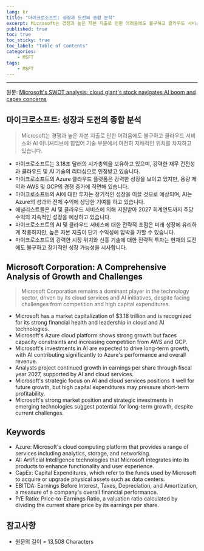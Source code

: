 ```yaml
---
lang: kr
title: "마이크로소프트: 성장과 도전의 종합 분석"
excerpt: Microsoft는 경쟁과 높은 자본 지출로 인한 어려움에도 불구하고 클라우드 서비스와 AI 이니셔티브에 힘입어 기술 부문에서 여전히 지배적인 위치를 차지하고 있습니다.
published: true
toc: true
toc_sticky: true
toc_label: "Table of Contents"
categories:
    - MSFT
tags:
    - MSFT
---
```


---

  원문: [Microsoft's SWOT analysis: cloud giant's stock navigates AI boom and capex concerns](https://www.investing.com/news/swot-analysis/microsofts-swot-analysis-cloud-giants-stock-navigates-ai-boom-and-capex-concerns-93CH-3799031)

## 마이크로소프트: 성장과 도전의 종합 분석

> Microsoft는 경쟁과 높은 자본 지출로 인한 어려움에도 불구하고 클라우드 서비스와 AI 이니셔티브에 힘입어 기술 부문에서 여전히 지배적인 위치를 차지하고 있습니다.


- 마이크로소프트는 3.18조 달러의 시가총액을 보유하고 있으며, 강력한 재무 건전성과 클라우드 및 AI 기술의 리더십으로 인정받고 있습니다.
- 마이크로소프트의 Azure 클라우드 플랫폼은 강력한 성장을 보이고 있지만, 용량 제약과 AWS 및 GCP의 경쟁 증가에 직면해 있습니다.
- 마이크로소프트의 AI에 대한 투자는 장기적인 성장을 이끌 것으로 예상되며, AI는 Azure의 성과와 전체 수익에 상당한 기여를 하고 있습니다.
- 애널리스트들은 AI 및 클라우드 서비스에 의해 지원받아 2027 회계연도까지 주당 수익의 지속적인 성장을 예상하고 있습니다.
- 마이크로소프트의 AI 및 클라우드 서비스에 대한 전략적 초점은 미래 성장에 유리하게 작용하지만, 높은 자본 지출이 단기 수익성에 압박을 가할 수 있습니다.
- 마이크로소프트의 강력한 시장 위치와 신흥 기술에 대한 전략적 투자는 현재의 도전에도 불구하고 장기적인 성장 가능성을 시사합니다.

## Microsoft Corporation: A Comprehensive Analysis of Growth and Challenges

> Microsoft Corporation remains a dominant player in the technology sector, driven by its cloud services and AI initiatives, despite facing challenges from competition and high capital expenditures.


- Microsoft has a market capitalization of $3.18 trillion and is recognized for its strong financial health and leadership in cloud and AI technologies.
- Microsoft's Azure cloud platform shows strong growth but faces capacity constraints and increasing competition from AWS and GCP.
- Microsoft's investments in AI are expected to drive long-term growth, with AI contributing significantly to Azure's performance and overall revenue.
- Analysts project continued growth in earnings per share through fiscal year 2027, supported by AI and cloud services.
- Microsoft's strategic focus on AI and cloud services positions it well for future growth, but high capital expenditures may pressure short-term profitability.
- Microsoft's strong market position and strategic investments in emerging technologies suggest potential for long-term growth, despite current challenges.

## Keywords

- Azure: Microsoft's cloud computing platform that provides a range of services including analytics, storage, and networking.
- AI: Artificial Intelligence technologies that Microsoft integrates into its products to enhance functionality and user experience.
- CapEx: Capital Expenditures, which refer to the funds used by Microsoft to acquire or upgrade physical assets such as data centers.
- EBITDA: Earnings Before Interest, Taxes, Depreciation, and Amortization, a measure of a company's overall financial performance.
- P/E Ratio: Price-to-Earnings Ratio, a valuation ratio calculated by dividing the current share price by its earnings per share.

## 참고사항

- 원문의 길이 = 13,508 Characters

